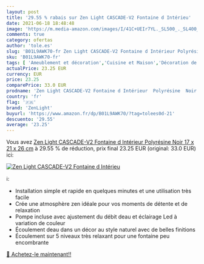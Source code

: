 ```yaml
---
layout: post
title: '29.55 % rabais sur Zen Light CASCADE-V2 Fontaine d Intérieu'
date: 2021-06-18 18:48:48
image: 'https://m.media-amazon.com/images/I/41C+UEIr7YL._SL500_._SL400_.jpg'
comments: true
category: ofertas
author: 'tole.es'
slug: 'B01L9AWK70-fr Zen Light CASCADE-V2 Fontaine d Intérieur Polyrésine Noir...'
sku: 'B01L9AWK70-fr'
tags: [ 'Ameublement et décoration','Cuisine et Maison','Décoration de la maison','Fontaines dintérieur','zenlight', ]
actualPrice: 23.25 EUR
currency: EUR
price: 23.25
comparePrice: 33.0 EUR
prodname: 'Zen Light CASCADE-V2 Fontaine d Intérieur  Polyrésine  Noir  17 x 21 x 26 cm'
country: 'fr'
flag: '🇫🇷'
brand: 'ZenLight'
buyurl: 'https://www.amazon.fr/dp/B01L9AWK70/?tag=tolees0d-21'
descuento: '29.55'
average: '23.25'
---
```


Vous avez [Zen Light CASCADE-V2 Fontaine d Intérieur  Polyrésine  Noir  17 x 21 x 26 cm](https://www.amazon.fr/dp/B01L9AWK70/?tag=tolees0d-21)  à  29.55 % de réduction, prix final  23.25 EUR (original: 33.0 EUR) ici:

[![Zen Light CASCADE-V2 Fontaine d Intérieu](https://m.media-amazon.com/images/I/41C+UEIr7YL._SL500_._SL400_.jpg)](https://www.amazon.fr/dp/B01L9AWK70/?tag=tolees0d-21)

ℹ️:

- Installation simple et rapide en quelques minutes et une utilisation très facile
- Crée une atmosphère zen idéale pour vos moments de détente et de relaxation
- Pompe incluse avec ajustement du débit deau et éclairage Led à variation de couleur
- Écoulement deau dans un décor au style naturel avec de belles finitions
- Écoulement sur 5 niveaux très relaxant pour une fontaine peu encombrante

[🛒 Achetez-le maintenant!!](https://www.amazon.fr/dp/B01L9AWK70/?tag=tolees0d-21)
